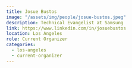 ```yaml
---
title: Josue Bustos
image: "/assets/img/people/josue-bustos.jpeg"
description: Technical Evangelist at Samsung
link: https://www.linkedin.com/in/josuebustos
location: Los Angeles
role: Current Organizer
categories:
  - los-angeles
  - current-organizer
---
```

